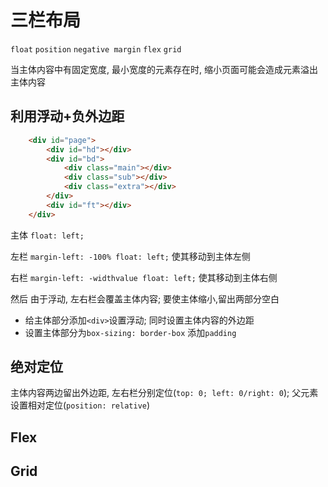 # 三栏布局

`float` `position` `negative margin` `flex` `grid`

当主体内容中有固定宽度, 最小宽度的元素存在时, 缩小页面可能会造成元素溢出主体内容

## 利用浮动+负外边距

```html
    <div id="page">
        <div id="hd"></div>
        <div id="bd">
            <div class="main"></div>
            <div class="sub"></div>
            <div class="extra"></div>
        </div>
        <div id="ft"></div>
    </div>
```

主体 `float: left;`

左栏 `margin-left: -100% float: left;`  使其移动到主体左侧

右栏 `margin-left: -widthvalue float: left;` 使其移动到主体右侧

然后 由于浮动, 左右栏会覆盖主体内容; 要使主体缩小,留出两部分空白

* 给主体部分添加`<div>`设置浮动; 同时设置主体内容的外边距
* 设置主体部分为`box-sizing: border-box` 添加`padding`

## 绝对定位

主体内容两边留出外边距, 左右栏分别定位(`top: 0; left: 0/right: 0`); 父元素设置相对定位(`position: relative`)

## Flex

## Grid